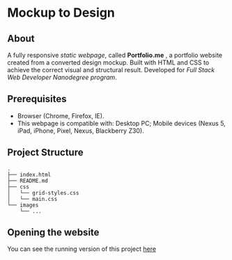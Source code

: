 # Mockup to Design

## About
A fully responsive _static webpage_, called **Portfolio.me** , a portfolio website created from a converted design mockup. Built with HTML and CSS to achieve the correct visual and structural result.
Developed for _Full Stack Web Developer Nanodegree program_.

## Prerequisites
* Browser (Chrome, Firefox, IE).
* This webpage is compatible with: Desktop PC; Mobile devices (Nexus 5, iPad, iPhone, Pixel, Nexus, Blackberry Z30).

## Project Structure
```
.
├── index.html
├── README.md
├── css
│   └── grid-styles.css
│   └── main.css
└── images
    └── ...
```

## Opening the website
You can see the running version of this project [here](https://vannccosta.github.io/MockuptoDesign/)
